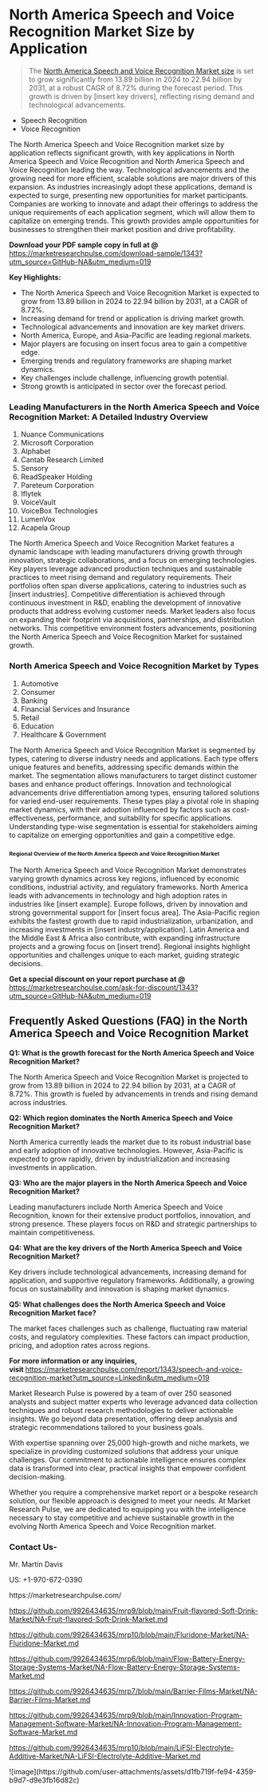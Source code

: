 <h1>North America Speech and Voice Recognition Market&nbsp;Size by Application</h1><blockquote><p>The <a href="https://marketresearchpulse.com/download-sample/1343?utm_source=GitHub-NA&amp;utm_medium=019">North America Speech and Voice Recognition Market size</a> is set to grow significantly from 13.89 billion in 2024 to 22.94 billion by 2031, at a robust CAGR of 8.72% during the forecast period. This growth is driven by [insert key drivers], reflecting rising demand and technological advancements.</p></blockquote><ul><li>Speech Recognition <li> Voice Recognition</li></ul><p>The North America Speech and Voice Recognition market size by application reflects significant growth, with key applications in North America Speech and Voice Recognition and North America Speech and Voice Recognition leading the way. Technological advancements and the growing need for more efficient, scalable solutions are major drivers of this expansion. As industries increasingly adopt these applications, demand is expected to surge, presenting new opportunities for market participants. Companies are working to innovate and adapt their offerings to address the unique requirements of each application segment, which will allow them to capitalize on emerging trends. This growth provides ample opportunities for businesses to strengthen their market position and drive profitability.</p><p><strong>Download your PDF sample copy in full at @ </strong><a href="https://marketresearchpulse.com/download-sample/1343?utm_source=GitHub-NA&amp;utm_medium=019">https://marketresearchpulse.com/download-sample/1343?utm_source=GitHub-NA&amp;utm_medium=019</a></p><p><strong>Key Highlights: </strong></p><ul><li>The North America Speech and Voice Recognition Market is expected to grow from 13.89 billion in 2024 to 22.94 billion by 2031, at a CAGR of 8.72%.</li><li>Increasing demand for trend or application is driving market growth.</li><li>Technological advancements and innovation are key market drivers.</li><li>North America, Europe, and Asia-Pacific are leading regional markets.</li><li>Major players are focusing on insert focus area to gain a competitive edge.</li><li>Emerging trends and regulatory frameworks are shaping market dynamics.</li><li>Key challenges include challenge, influencing growth potential.</li><li>Strong growth is anticipated in sector over the forecast period.</li></ul><h3>Leading Manufacturers in the North America Speech and Voice Recognition Market: A Detailed Industry Overview</h3><ol><li>Nuance Communications</li><li>Microsoft Corporation</li><li>Alphabet</li><li>Cantab Research Limited</li><li>Sensory</li><li>ReadSpeaker Holding</li><li>Pareteum Corporation</li><li>Iflytek</li><li>VoiceVault</li><li>VoiceBox Technologies</li><li>LumenVox</li><li>Acapela Group</li></ol><div class="flex max-w-full flex-col flex-grow"><div class="min-h-8 text-message flex w-full flex-col items-end gap-2 whitespace-normal break-words [.text-message+&amp;]:mt-5" dir="auto" data-message-author-role="assistant" data-message-id="fd8432e4-4910-450d-b182-61b7bfb0a01f" data-message-model-slug="gpt-4o"><div class="flex w-full flex-col gap-1 empty:hidden first:pt-[3px]"><div class="markdown prose w-full break-words dark:prose-invert light"><p>The North America Speech and Voice Recognition Market features a dynamic landscape with leading manufacturers driving growth through innovation, strategic collaborations, and a focus on emerging technologies. Key players leverage advanced production techniques and sustainable practices to meet rising demand and regulatory requirements. Their portfolios often span diverse applications, catering to industries such as [insert industries]. Competitive differentiation is achieved through continuous investment in R&amp;D, enabling the development of innovative products that address evolving customer needs. Market leaders also focus on expanding their footprint via acquisitions, partnerships, and distribution networks. This competitive environment fosters advancements, positioning the North America Speech and Voice Recognition Market for sustained growth.</p></div></div></div></div><h3>North America Speech and Voice Recognition Market by Types</h3><ol><li>Automotive <li> Consumer <li> Banking <li> Financial Services and Insurance <li> Retail <li> Education <li> Healthcare & Government</li></ol><div class="flex max-w-full flex-col flex-grow"><div class="min-h-8 text-message flex w-full flex-col items-end gap-2 whitespace-normal break-words [.text-message+&amp;]:mt-5" dir="auto" data-message-author-role="assistant" data-message-id="084470be-0bb7-4664-bddf-5156b4f41249" data-message-model-slug="gpt-4o-mini"><div class="flex w-full flex-col gap-1 empty:hidden first:pt-[3px]"><div class="markdown prose w-full break-words dark:prose-invert light"><p>The North America Speech and Voice Recognition Market is segmented by types, catering to diverse industry needs and applications. Each type offers unique features and benefits, addressing specific demands within the market. The segmentation allows manufacturers to target distinct customer bases and enhance product offerings. Innovation and technological advancements drive differentiation among types, ensuring tailored solutions for varied end-user requirements. These types play a pivotal role in shaping market dynamics, with their adoption influenced by factors such as cost-effectiveness, performance, and suitability for specific applications. Understanding type-wise segmentation is essential for stakeholders aiming to capitalize on emerging opportunities and gain a competitive edge.</p></div></div></div></div><h3><span style="font-size: 11px;">Regional Overview of the North America Speech and Voice Recognition Market</span></h3><div class="flex max-w-full flex-col flex-grow"><div class="min-h-8 text-message flex w-full flex-col items-end gap-2 whitespace-normal break-words [.text-message+&amp;]:mt-5" dir="auto" data-message-author-role="assistant" data-message-id="e9038762-ce64-4e30-91c9-9bd413514231" data-message-model-slug="gpt-4o-mini"><div class="flex w-full flex-col gap-1 empty:hidden first:pt-[3px]"><div class="markdown prose w-full break-words dark:prose-invert light"><p>The North America Speech and Voice Recognition Market demonstrates varying growth dynamics across key regions, influenced by economic conditions, industrial activity, and regulatory frameworks. North America leads with advancements in technology and high adoption rates in industries like [insert example]. Europe follows, driven by innovation and strong governmental support for [insert focus area]. The Asia-Pacific region exhibits the fastest growth due to rapid industrialization, urbanization, and increasing investments in [insert industry/application]. Latin America and the Middle East &amp; Africa also contribute, with expanding infrastructure projects and a growing focus on [insert trend]. Regional insights highlight opportunities and challenges unique to each market, guiding strategic decisions.</p></div></div></div></div><p><strong>Get a special discount on your report purchase at @ </strong><a href="https://marketresearchpulse.com/ask-for-discount/1343?utm_source=GitHub-NA&amp;utm_medium=019">https://marketresearchpulse.com/ask-for-discount/1343?utm_source=GitHub-NA&amp;utm_medium=019</a></p><h2>Frequently Asked Questions (FAQ) in the North America Speech and Voice Recognition Market</h2><p><strong>Q1: What is the growth forecast for the North America Speech and Voice Recognition Market?</strong></p><p>The North America Speech and Voice Recognition Market is projected to grow from 13.89 billion in 2024 to 22.94 billion by 2031, at a CAGR of 8.72%. This growth is fueled by advancements in trends and rising demand across industries.</p><p><strong>Q2: Which region dominates the North America Speech and Voice Recognition Market?</strong></p><p>North America currently leads the market due to its robust industrial base and early adoption of innovative technologies. However, Asia-Pacific is expected to grow rapidly, driven by industrialization and increasing investments in application.</p><p><strong>Q3: Who are the major players in the North America Speech and Voice Recognition Market?</strong></p><p>Leading manufacturers include North America Speech and Voice Recognition, known for their extensive product portfolios, innovation, and strong presence. These players focus on R&amp;D and strategic partnerships to maintain competitiveness.</p><p><strong>Q4: What are the key drivers of the North America Speech and Voice Recognition Market?</strong></p><p>Key drivers include technological advancements, increasing demand for application, and supportive regulatory frameworks. Additionally, a growing focus on sustainability and innovation is shaping market dynamics.</p><p><strong>Q5: What challenges does the North America Speech and Voice Recognition Market face?</strong></p><p>The market faces challenges such as challenge, fluctuating raw material costs, and regulatory complexities. These factors can impact production, pricing, and adoption rates across regions.</p><p><strong>For more information or any inquiries, visit&nbsp;</strong><a href="https://marketresearchpulse.com/report/1343/speech-and-voice-recognition-market?utm_source=Linkedin&utm_medium=019">https://marketresearchpulse.com/report/1343/speech-and-voice-recognition-market?utm_source=Linkedin&utm_medium=019</a></p><p>Market Research Pulse is powered by a team of over 250 seasoned analysts and subject matter experts who leverage advanced data collection techniques and robust research methodologies to deliver actionable insights. We go beyond data presentation, offering deep analysis and strategic recommendations tailored to your business goals.</p><p>With expertise spanning over 25,000 high-growth and niche markets, we specialize in providing customized solutions that address your unique challenges. Our commitment to actionable intelligence ensures complex data is transformed into clear, practical insights that empower confident decision-making.</p><p>Whether you require a comprehensive market report or a bespoke research solution, our flexible approach is designed to meet your needs. At Market Research Pulse, we are dedicated to equipping you with the intelligence necessary to stay competitive and achieve sustainable growth in the evolving North America Speech and Voice Recognition market.</p><h3><strong>Contact Us-</strong></h3><p>Mr. Martin Davis</p><p>US: +1-970-672-0390</p><p>https://marketresearchpulse.com/</p><p><a href="https://github.com/9926434635/mrp9/blob/main/Fruit-flavored-Soft-Drink-Market/NA-Fruit-flavored-Soft-Drink-Market.md">https://github.com/9926434635/mrp9/blob/main/Fruit-flavored-Soft-Drink-Market/NA-Fruit-flavored-Soft-Drink-Market.md</a></p><p><a href="https://github.com/9926434635/mrp10/blob/main/Fluridone-Market/NA-Fluridone-Market.md">https://github.com/9926434635/mrp10/blob/main/Fluridone-Market/NA-Fluridone-Market.md</a></p><p><a href="https://github.com/9926434635/mrp6/blob/main/Flow-Battery-Energy-Storage-Systems-Market/NA-Flow-Battery-Energy-Storage-Systems-Market.md">https://github.com/9926434635/mrp6/blob/main/Flow-Battery-Energy-Storage-Systems-Market/NA-Flow-Battery-Energy-Storage-Systems-Market.md</a></p><p><a href="https://github.com/9926434635/mrp7/blob/main/Barrier-Films-Market/NA-Barrier-Films-Market.md">https://github.com/9926434635/mrp7/blob/main/Barrier-Films-Market/NA-Barrier-Films-Market.md</a></p><p><a href="https://github.com/9926434635/mrp9/blob/main/Innovation-Program-Management-Software-Market/NA-Innovation-Program-Management-Software-Market.md">https://github.com/9926434635/mrp9/blob/main/Innovation-Program-Management-Software-Market/NA-Innovation-Program-Management-Software-Market.md</a></p><p><a href="https://github.com/9926434635/mrp10/blob/main/LiFSI-Electrolyte-Additive-Market/NA-LiFSI-Electrolyte-Additive-Market.md">https://github.com/9926434635/mrp10/blob/main/LiFSI-Electrolyte-Additive-Market/NA-LiFSI-Electrolyte-Additive-Market.md</a></p>
![image](https://github.com/user-attachments/assets/d1fb719f-fe94-4359-b9d7-d9e3fb16d82c)
